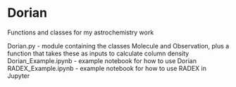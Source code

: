 # Dorian
Functions and classes for my astrochemistry work

Dorian.py - module containing the classes Molecule and Observation, plus a function that takes these as inputs to calculate column density
Dorian_Example.ipynb - example notebook for how to use Dorian
RADEX_Example.ipynb - example notebook for how to use RADEX in Jupyter
